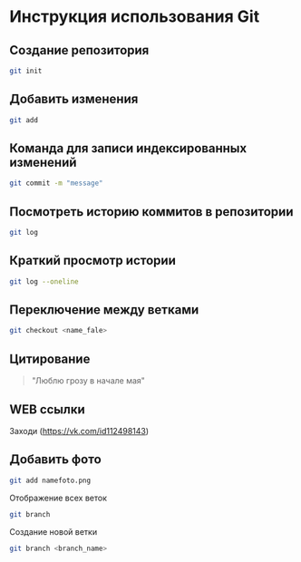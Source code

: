 # Инструкция использования Git

## Создание репозитория
```sh
git init
```

## Добавить изменения
```sh
git add
```

## Команда для записи индексированных изменений
```sh
git commit -m "message"
```

## Посмотреть историю коммитов в репозитории
```sh
git log
```

## Краткий просмотр истории
```sh
git log --oneline
```

## Переключение между ветками
```sh
git checkout <name_fale>
```

## Цитирование 
> "Люблю грозу в начале мая"

## WEB ссылки
Заходи (https://vk.com/id112498143)

## Добавить фото
```sh
git add namefoto.png
```

Отображение всех веток
```sh
git branch
```

Создание новой ветки
```sh
git branch <branch_name>
```